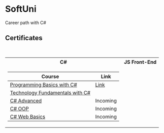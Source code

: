 # SoftUni
Career path with C#



<h2> Certificates </h2>

<table align="left">
  
<br/>

<tr>
  <th> C# </th>
  <th> JS Front-End </th>
</tr>

<tr>
<td>

| **Course**                                                            | **Link**                                                   |
| --------------------------------------------------------------------- | ---------------------------------------------------------- |
| <a href="https://softuni.bg/trainings/3620/programming-basics-with-csharp-january-2022#lesson-36462" > Programming Basics with C# </a>|<a href="https://softuni.bg/certificates/details/124162/f52f81fe"> Link</a> |
| <a href=""> Technology Fundamentals with C# </a> | <a href="">        | <!-- <a href=""> Link</a> --> Incoming|
| <a href=""> C# Advanced </a>                                          | <!-- <a href=""> Link</a> --> Incoming|
| <a href=""> C# OOP </a>                                               | <!-- <a href=""> Link</a> --> Incoming|
| <a href=""> C# Web Basics </a>                                        | <!-- <a href=""> Link</a> --> Incoming|
</td>
